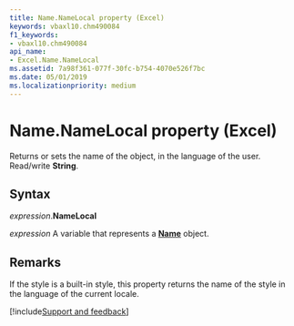 ```yaml
---
title: Name.NameLocal property (Excel)
keywords: vbaxl10.chm490084
f1_keywords:
- vbaxl10.chm490084
api_name:
- Excel.Name.NameLocal
ms.assetid: 7a98f361-077f-30fc-b754-4070e526f7bc
ms.date: 05/01/2019
ms.localizationpriority: medium
---
```



# Name.NameLocal property (Excel)

Returns or sets the name of the object, in the language of the user. Read/write **String**.


## Syntax

_expression_.**NameLocal**

_expression_ A variable that represents a **[Name](Excel.Name.md)** object.


## Remarks

If the style is a built-in style, this property returns the name of the style in the language of the current locale.



[!include[Support and feedback](~/includes/feedback-boilerplate.md)]